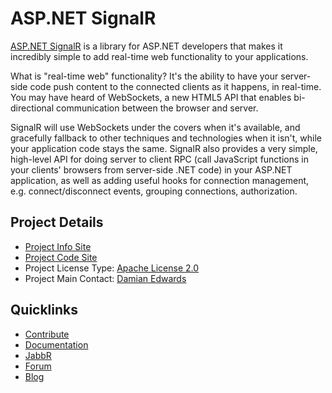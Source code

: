 # ASP.NET SignalR

[ASP.NET SignalR](http://signalr.net/) is a library for ASP.NET developers that makes it incredibly simple to add real-time web functionality to your applications. 

What is "real-time web" functionality? It's the ability to have your server-side code push content to the connected clients as it happens, in real-time. You may have heard of WebSockets, a new HTML5 API that enables bi-directional communication between the browser and server. 

SignalR will use WebSockets under the covers when it's available, and gracefully fallback to other techniques and technologies when it isn't, while your application code stays the same. SignalR also provides a very simple, high-level API for doing server to client RPC (call JavaScript functions in your clients' browsers from server-side .NET code) in your ASP.NET application, as well as adding useful hooks for connection management, e.g. connect/disconnect events, grouping connections, authorization.

## Project Details
*  [Project Info Site](http://signalr.net/)
*  [Project Code Site](https://github.com/SignalR/SignalR)
*  Project License Type: [Apache License 2.0](https://github.com/SignalR/SignalR/blob/master/LICENSE.md)
* Project Main Contact: [Damian Edwards](https://github.com/DamianEdwards)

## Quicklinks

* [Contribute](https://github.com/SignalR/SignalR/blob/master/CONTRIBUTING.md)
* [Documentation](https://www.asp.net/signalr)
* [JabbR](http://jabbr.net/#/rooms/signalr) 
* [Forum](https://forums.asp.net/1254.aspx/1?ASP+NET+SignalR)
* [Blog](https://blogs.msdn.com/b/webdev/)
